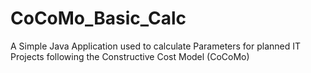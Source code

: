 # CoCoMo_Basic_Calc
A Simple Java Application used to calculate Parameters for planned IT Projects following the Constructive Cost Model (CoCoMo)
